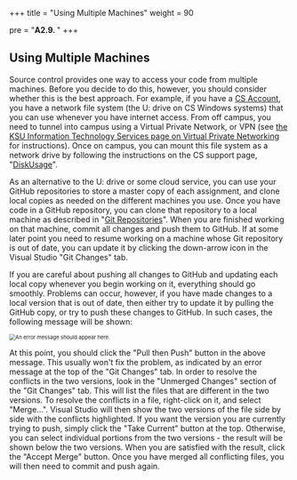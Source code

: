 +++
title = "Using Multiple Machines"
weight = 90

pre = "<b>A2.9. </b>"
+++

## Using Multiple Machines

Source control provides one way to access your code from multiple machines. Before you decide to do this, however, you should consider whether this is the best approach. For example, if you have a [CS Account](https://selfserv.cs.ksu.edu/), you have a network file system (the U: drive on CS Windows systems) that you can use whenever you have internet access. From off campus, you need to tunnel into campus using a Virtual Private Network, or VPN (see [the KSU Information Technology Services page on Virtual Private Networking](http://www.k-state.edu/its/security/vpn/) for instructions). Once on campus, you can mount this file system as a network drive by following the instructions on the CS support page, "[DiskUsage](https://support.cs.ksu.edu/CISDocs/wiki/Disk_Usage)".

As an alternative to the U: drive or some cloud service, you can use your GitHub repositories to store a master copy of each assignment, and clone local copies as needed on the different machines you use. Once you have code in a GitHub repository, you can clone that repository to a local machine as described in "[Git Repositories](/appendix/vs/repos)". When you are finished working on that machine, commit all changes and push them to GitHub. If at some later point you need to resume working on a machine whose Git repository is out of date, you can update it by clicking the down-arrow icon in the Visual Studio "Git Changes" tab.

If you are careful about pushing all changes to GitHub and updating each local copy whenever you begin working on it, everything should go smoothly. Problems can occur, however, if you have made changes to a local version that is out of date, then either try to update it by pulling the GitHub copy, or try to push these changes to GitHub. In such cases, the following message will be shown:

<img src="conflict-message.png" alt="An error message should appear here." style="zoom:67%;" />

At this point, you should click the "Pull then Push" button in the above message. This usually won't fix the problem, as indicated by an error message at the top of the "Git Changes" tab. In order to resolve the conflicts in the two versions, look in the "Unmerged Changes" section of the "Git Changes" tab. This will list the files that are different in the two versions.  To resolve the conflicts in a file, right-click on it, and select "Merge...". Visual Studio will then show the two versions of the file side by side with the conflicts highlighted. If you want the version you are currently trying to push, simply click the "Take Current" button at the top. Otherwise, you can select individual portions from the two versions - the result will be shown below the two versions. When you are satisfied with the result, click the "Accept Merge" button. Once you have merged all conflicting files, you will then need to commit and push again.
